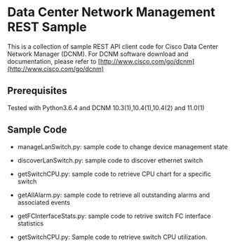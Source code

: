 # Data Center Network Management REST Sample

This is a collection of sample REST API client code for Cisco Data Center Network Manager (DCNM).
For DCNM software download and documentation, please refer to [http://www.cisco.com/go/dcnm](http://www.cisco.com/go/dcnm)

## Prerequisites	
Tested with Python3.6.4 and DCNM 10.3(1),10.4(1),10.4(2) and 11.0(1) 

## Sample Code

* manageLanSwitch.py: sample code to change device management state

* discoverLanSwitch.py: sample code to discover ethernet switch 

* getSwitchCPU.py: sample code to retrieve CPU chart for a specific switch

* getAllAlarm.py: sample code to retrieve all outstanding alarms and associated events

* getFCInterfaceStats.py: sample code to retrive switch FC interface statistics

* getSwitchCPU.py: Sample code to retrieve switch CPU utilization.

